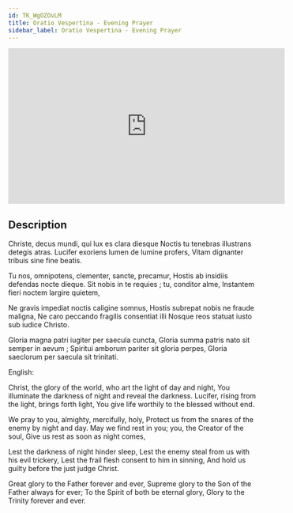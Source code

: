 ```yaml
---
id: TK_WgOZOvLM
title: Oratio Vespertina - Evening Prayer
sidebar_label: Oratio Vespertina - Evening Prayer
---
```


<iframe
  width="560"
  height="315"
  src="https://www.youtube.com/embed/TK_WgOZOvLM"
  title="YouTube video player"
  frameborder="0"
  allow="accelerometer; autoplay; clipboard-write; encrypted-media; gyroscope; picture-in-picture; web-share"
  referrerpolicy="strict-origin-when-cross-origin"
  allowfullscreen
></iframe>

## Description

Christe, decus mundi, qui lux es clara diesque
Noctis tu tenebras illustrans detegis atras.
Lucifer exoriens lumen de lumine profers,
Vitam dignanter tribuis sine fine beatis.

Tu nos, omnipotens, clementer, sancte, precamur,
Hostis ab insidiis defendas nocte dieque.
Sit nobis in te requies ; tu, conditor alme,
Instantem fieri noctem largire quietem,

Ne gravis impediat noctis caligine somnus,
Hostis subrepat nobis ne fraude maligna,
Ne caro peccando fragilis consentiat illi
Nosque reos statuat iusto sub iudice Christo.

Gloria magna patri iugiter per saecula cuncta,
Gloria summa patris nato sit semper in aevum ;
Spiritui amborum pariter sit gloria perpes,
Gloria saeclorum per saecula sit trinitati.

English:

Christ, the glory of the world, who art the light of day and night,
You illuminate the darkness of night and reveal the darkness.
Lucifer, rising from the light, brings forth light,
You give life worthily to the blessed without end.

We pray to you, almighty, mercifully, holy,
Protect us from the snares of the enemy by night and day.
May we find rest in you; you, the Creator of the soul,
Give us rest as soon as night comes,

Lest the darkness of night hinder sleep,
Lest the enemy steal from us with his evil trickery,
Lest the frail flesh consent to him in sinning,
And hold us guilty before the just judge Christ.

Great glory to the Father forever and ever,
Supreme glory to the Son of the Father always for ever;
To the Spirit of both be eternal glory,
Glory to the Trinity forever and ever.
